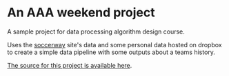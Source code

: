 # An AAA weekend project

A sample project for data processing algorithm design course.

Uses the [soccerway][sway] site's data and some personal data hosted on dropbox to create a simple data pipeline with some outputs about a teams history.

[The source for this project is available here][src].


[src]: https://github.com/endremborza/weekndfbl
[sway]: https://www.soccerway.com/
